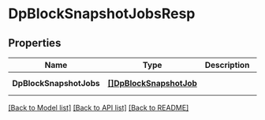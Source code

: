 # DpBlockSnapshotJobsResp

## Properties
Name | Type | Description | Notes
------------ | ------------- | ------------- | -------------
**DpBlockSnapshotJobs** | [**[]DpBlockSnapshotJob**](DpBlockSnapshotJob.md) |  | [default to null]

[[Back to Model list]](../README.md#documentation-for-models) [[Back to API list]](../README.md#documentation-for-api-endpoints) [[Back to README]](../README.md)


